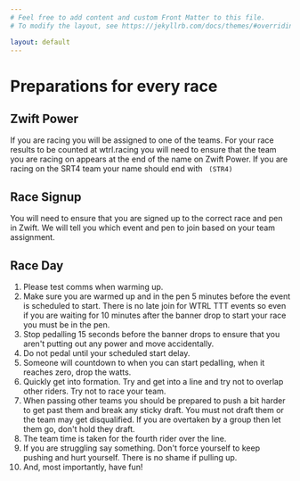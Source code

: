```yaml
---
# Feel free to add content and custom Front Matter to this file.
# To modify the layout, see https://jekyllrb.com/docs/themes/#overriding-theme-defaults

layout: default
---
```


# Preparations for every race

## Zwift Power

If you are racing you will be assigned to one of the teams. For your race results to be counted at wtrl.racing
you will need to ensure that the team you are racing on appears at the end of the name on Zwift Power. If you are racing on the SRT4 team your name should end with ` (STR4)`

## Race Signup

You will need to ensure that you are signed up to the correct race and pen in Zwift. We will tell you which 
event and pen to join based on your team assignment.  


## Race Day
1. Please test comms when warming up.
2. Make sure you are warmed up and in the pen 5 minutes before the event is scheduled to start.  There is no late join for WTRL TTT events so even if you are waiting for 10 minutes after the banner drop to start your race you must be in the pen.
3. Stop pedalling 15 seconds before the banner drops to ensure that you aren't putting out any power and move accidentally.
4. Do not pedal until your scheduled start delay. 
5. Someone will countdown to when you can start pedalling, when it reaches zero, drop the watts.
6. Quickly get into formation.  Try and get into a line and try not to overlap other riders.  Try not to race your team.
7. When passing other teams you should be prepared to push a bit harder to get past them and break any sticky draft.  You must not draft them or the team may get disqualified. If you are overtaken by a group then let them go, don't hold they draft. 
8. The team time is taken for the fourth rider over the line.  
9. If you are struggling say something. Don't force yourself to keep pushing and hurt yourself.  There is no shame if pulling up.  
10. And, most importantly, have fun!